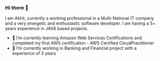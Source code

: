 ### Hi there 👋

<!--
**akhilgandhi/akhilgandhi** is a ✨ _special_ ✨ repository because its `README.md` (this file) appears on your GitHub profile.

- 🔭 I’m currently working on ...
- 🌱 I’m currently learning ...
- 👯 I’m looking to collaborate on ...
- 🤔 I’m looking for help with ...
- 💬 Ask me about ...
- 📫 How to reach me: ...
- 😄 Pronouns: ...
- ⚡ Fun fact: ...
-->

I am Akhil, currently a working professional in a Multi-National IT company and a very energetic and enthusiastic software developer. I am having a 5+ years experience in JAVA based projects.

- 🌱 I’m currently learning Amazon Web Services Certifications and completed my first AWS certification - AWS Certified CloudPractitioner
- 🔭 I’m currently working in Banking and Financial project with a experience of 3 years
